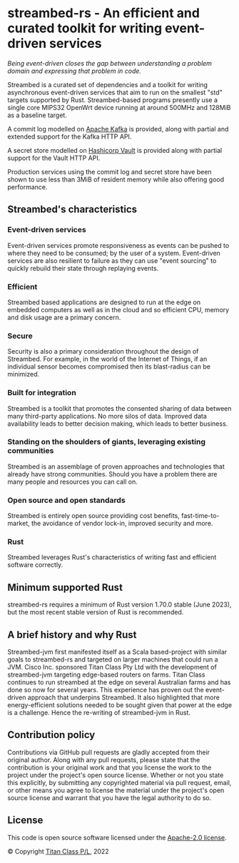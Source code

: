 # streambed-rs - An efficient and curated toolkit for writing event-driven services

_Being event-driven closes the gap between understanding a problem domain and expressing that problem in code._

Streambed is a curated set of dependencies and a toolkit for writing asynchronous event-driven services that aim to run on the 
smallest "std" targets supported by Rust. Streambed-based programs presently use a single core MIPS32 OpenWrt device running at around 500MHz 
and 128MiB as a baseline target.

A commit log modelled on [Apache Kafka](https://kafka.apache.org/) is provided, along with partial and extended support for the Kafka HTTP API.

A secret store modelled on [Hashicorp Vault](https://www.vaultproject.io/) is provided along with partial support for the Vault HTTP API.

Production services using the commit log and secret store have been shown to use less than 3MiB of resident memory
while also offering good performance.

## Streambed's characteristics
### Event-driven services

Event-driven services promote responsiveness as events can be pushed to where they need to be consumed; by the user
of a system. Event-driven services are also resilient to failure as they can use "event sourcing" to 
quickly rebuild their state through replaying events.

### Efficient

Streambed based applications are designed to run at the edge on embedded computers as well as in the cloud and so efficient CPU, memory and disk usage are a primary concern.

### Secure

Security is also a primary consideration throughout the design of Streambed. For example, in the world of the Internet of Things, if an individual sensor becomes compromised then its blast-radius can be minimized.

### Built for integration

Streambed is a toolkit that promotes the consented sharing of data between many third-party applications. No more silos of data. Improved data availability leads to better decision making, which leads to better business.

### Standing on the shoulders of giants, leveraging existing communities

Streambed is an assemblage of proven approaches and technologies that already have strong communities. Should you have a problem there are many people and resources you can call on.

### Open source and open standards

Streambed is entirely open source providing cost benefits, fast-time-to-market, the avoidance of vendor lock-in, improved security and more.

### Rust

Streambed leverages Rust's characteristics of writing fast and efficient software correctly.

## Minimum supported Rust

streambed-rs requires a minimum of Rust version 1.70.0 stable (June 2023), but the most recent stable version of Rust is recommended.

## A brief history and why Rust

Streambed-jvm first manifested itself as a Scala based-project with similar goals to streambed-rs and 
targeted on larger machines that could run a JVM. Cisco Inc. sponsored Titan Class Pty Ltd with the development of 
streambed-jvm targeting edge-based routers on farms. Titan Class continues to run streambed at 
the edge on several Australian farms and has done so now for several years. This experience has proven out the 
event-driven approach that underpins Streambed. It also highlighted that more energy-efficient solutions needed 
to be sought given that power at the edge is a challenge. Hence the re-writing of streambed-jvm in Rust. 

## Contribution policy

Contributions via GitHub pull requests are gladly accepted from their original author. Along with any pull requests, please state that the contribution is your original work and that you license the work to the project under the project's open source license. Whether or not you state this explicitly, by submitting any copyrighted material via pull request, email, or other means you agree to license the material under the project's open source license and warrant that you have the legal authority to do so.

## License

This code is open source software licensed under the [Apache-2.0 license](./LICENSE).

© Copyright [Titan Class P/L](https://www.titanclass.com.au/), 2022
